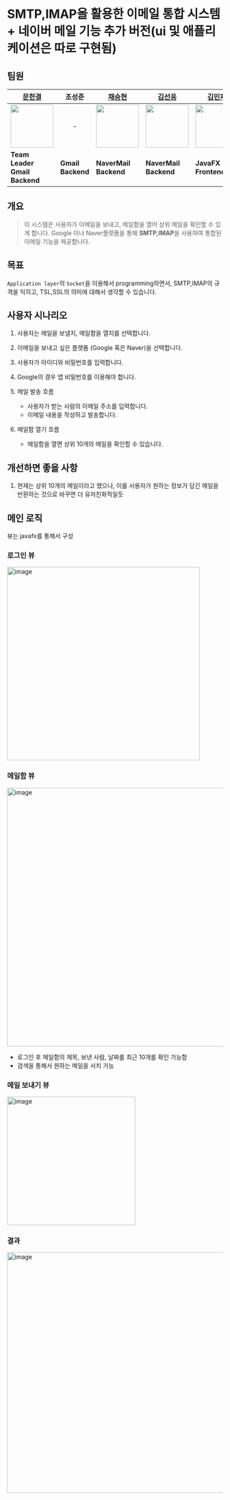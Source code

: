 # SMTP,IMAP을 활용한 이메일 통합 시스템 + 네이버 메일 기능 추가 버전(ui 및 애플리케이션은 따로 구현됨)
## 팀원

| [문한결](https://github.com/Munhangyeol)         | 조성준                          | [채승현](https://github.com/cooky122)       | [김선웅](https://github.com/kolom1234)      | [김민재](https://github.com/min1231)       | [김민우](https://github.com/minuda1225)     |
|--------------------------------------------------|---------------------------------|---------------------------------------------|---------------------------------------------|---------------------------------------------|---------------------------------------------|
| <div align="center"><img src="https://github.com/Munhangyeol.png" width="100"></div> | <div align="center">-</div> | <div align="center"><img src="https://github.com/cooky122.png" width="100"></div> | <div align="center"><img src="https://github.com/kolom1234.png" width="100"></div> | <div align="center"><img src="https://github.com/min1231.png" width="100"></div> | <div align="center"><img src="https://github.com/minuda1225.png" width="100"></div> |
| **Team Leader**<br>**Gmail Backend**                 | **Gmail Backend**               | **NaverMail Backend**                       | **NaverMail Backend**                       | **JavaFX Frontend**                        | **JavaFX Frontend**                        |








## 개요
> 이 시스템은 사용자가 이메일을 보내고, 메일함을 열어 상위 메일을 확인할 수 있게 합니다. Google 이나 Naver플랫폼을 통해 **SMTP,IMAP**을 사용하여 통합된 이메일 기능을 제공합니다.

## 목표
```Application layer```의 ```Socket```을 이용해서 programming하면서, SMTP,IMAP의 규격을 익히고, TSL,SSL의 의미에 대해서 생각할 수 있습니다. 

## 사용자 시나리오
1. 사용자는 메일을 보낼지, 메일함을 열지를 선택합니다.
2. 이메일을 보내고 싶은 플랫폼 (Google 혹은 Naver)을 선택합니다.
3. 사용자가 아이디와 비밀번호를 입력합니다.
4. Google의 경우 앱 비밀번호를 이용해야 합니다.
5. 메일 발송 흐름
    - 사용자가 받는 사람의 이메일 주소를 입력합니다.
    - 이메일 내용을 작성하고 발송합니다.
    
6. 메일함 열기 흐름
    -  메일함을 열면 상위 10개의 메일을 확인할 수 있습니다.
  
## 개선하면 좋을 사항
1. 현재는 상위 10개의 메일이라고 했으나, 이를 사용자가 원하는 정보가 담긴 메일을 반환하는 것으로 바꾸면 더 유저친화적일듯

## 메인 로직
뷰는 javafx를 통해서 구성
### 로그인 뷰
<img width="450" alt="image" src="https://github.com/user-attachments/assets/1408d847-0f17-42eb-91b9-3221e2e43b06">

### 메일함 뷰
<img width="602" alt="image" src="https://github.com/user-attachments/assets/1fdf61ca-e4ec-414a-8d18-60429f87215a">

- 로그인 후 메일함의 제목, 보낸 사람, 날짜를 최근 10개를 확인 가능함
- 검색을 통해서 원하는 메일을 서치 가능

### 메일 보내기 뷰
<img width="299" alt="image" src="https://github.com/user-attachments/assets/ad8b1134-227e-4f71-ac3b-19d99d1c82ff">

### 결과
<img width="560" alt="image" src="https://github.com/user-attachments/assets/a09a4ad8-8c0a-4266-96a3-013a1a80339a">




